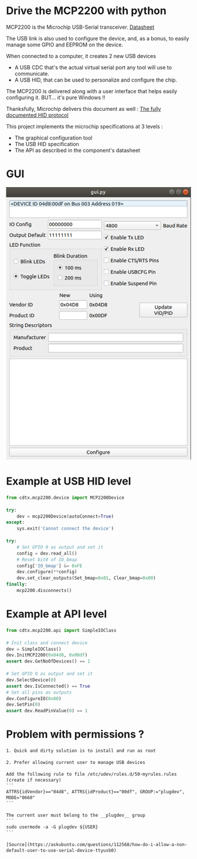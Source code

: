 Drive the MCP2200 with python
==============================

MCP2200 is the Microchip USB-Serial transceiver. [Datasheet](http://www.microchip.com/wwwproducts/en/en546923)

The USB link is also used to configure the device, and, as a bonus, to easily manage some GPIO and EEPROM on the device.

When connected to a computer, it creates 2 new USB devices
- A USB CDC that's the actual virtual serial port any tool will use to communicate.
- A USB HID, that can be used to personalize and configure the chip.

The MCP2200 is delivered along with a user interface that helps easily configuring it.
BUT... it's pure Windows !!

Thanksfully, Microchip delivers this document as well : [The fully documented HID protocol](http://ww1.microchip.com/downloads/en/DeviceDoc/93066A.pdf)

This project implements the microchip specifications at 3 levels :
- The graphical configuration tool
- The USB HID specification
- The API as described in the component's datasheet

# GUI
![GUI](gui.png)

# Example at USB HID level
``` python
from cdtx.mcp2200.device import MCP2200Device

try:
    dev = mcp2200Device(autoConnect=True)
except:
    sys.exit('Cannot connect the device')

try:
    # Set GPIO 0 as output and set it
    config = dev.read_all()
    # Reset bit0 of IO_bmap
    config['IO_bmap'] &= 0xFE
    dev.configure(**config)
    dev.set_clear_outputs(Set_bmap=0x01, Clear_bmap=0x00)
finally:
    mcp2200.disconnects()
```

# Example at API level
``` python
from cdtx.mcp2200.api import SimpleIOClass

# Init class and connect device
dev = SimpleIOClass()
dev.InitMCP2200(0x04d8, 0x00df)
assert dev.GetNoOfDevices() == 1

# Set GPIO 0 as output and set it
dev.SelectDevice(0)
assert dev.IsConnected() == True
# Set all pins as outputs
dev.ConfigureIO(0x00)
dev.SetPin(0)
assert dev.ReadPinValue(0) == 1

```

# Problem with permissions ?
    1. Quick and dirty solution is to install and run as root

    2. Prefer allowing current user to manage USB devices

    Add the following rule to file /etc/udev/rules.d/50-myrules.rules (create if necessary)
    ```
    ATTRS{idVendor}=="04d8", ATTRS{idProduct}=="00df", GROUP:="plugdev", MODE="0660"
    ```

    The current user must belong to the __plugdev__ group
    ```
    sudo usermode -a -G plugdev ${USER}
    ```

    [Source](https://askubuntu.com/questions/112568/how-do-i-allow-a-non-default-user-to-use-serial-device-ttyusb0)
